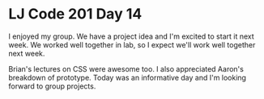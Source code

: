 <h1>LJ Code 201 Day 14</h1>

I enjoyed my group. We have a project idea and I'm excited to start it next week. We worked well together in lab, so I expect we'll work well together next week.

Brian's lectures on CSS were awesome too. I also appreciated Aaron's breakdown of prototype. Today was an informative day and I'm looking forward to group projects.
